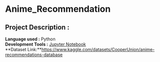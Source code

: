 # Anime_Recommendation

## Project Description : 

**Language used :** Python </br>
**Development Tools :** [Jupyter Notebook](https://jupyter.org/) </br>
**Dataset Link:**https://www.kaggle.com/datasets/CooperUnion/anime-recommendations-database </br>
